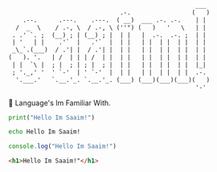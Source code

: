 ```txt
                                                    ___  
                               .-.                 (   ) 
    .--.      .---.    .---.  ( __)  ___ .-. .-.    | |  
  /  _  \    / .-, \  / .-, \ (''") (   )   '   \   | |  
 . .' `. ;  (__) ; | (__) ; |  | |   |  .-.  .-. ;  | |  
 | '   | |    .'`  |   .'`  |  | |   | |  | |  | |  | |  
 _\_`.(___)  / .'| |  / .'| |  | |   | |  | |  | |  | |  
(   ). '.   | /  | | | /  | |  | |   | |  | |  | |  | |  
 | |  `\ |  ; |  ; | ; |  ; |  | |   | |  | |  | |  |_|  
 ; '._,' '  ' `-'  | ' `-'  |  | |   | |  | |  | |  .-.  
  '.___.'   `.__.'_. `.__.'_. (___) (___)(___)(___)(   ) 
                                                    '-'
```
                                                      
📑 Language's Im Familiar With.

```python
print("Hello Im Saaim!")
```
```cmd
echo Hello Im Saaim!
```
```javascript
console.log("Hello Im Saaim!")
```
```html
<h1>Hello Im Saaim!"</h1>
```
